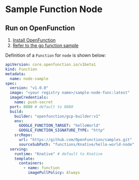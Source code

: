 # Sample Function Node

## Run on OpenFunction

1. [Install OpenFunction](https://github.com/OpenFunction/OpenFunction#install-openfunction)
2. [Refer to the go function sample](../hello-world-go/README.md)

Definition of a ```Function``` for ```node``` is shown below:

```yaml
apiVersion: core.openfunction.io/v1beta1
kind: Function
metadata:
  name: node-sample
spec:
  version: "v1.0.0"
  image: "<your registry name>/sample-node-func:latest"
  imageCredentials:
    name: push-secret
  port: 8080 # default to 8080
  build:
    builder: "openfunction/gcp-builder:v1"
    env:
      GOOGLE_FUNCTION_TARGET: "helloWorld"
      GOOGLE_FUNCTION_SIGNATURE_TYPE: "http"
    srcRepo:
      url: "https://github.com/OpenFunction/samples.git"
      sourceSubPath: "functions/Knative/hello-world-node"
  serving:
    runtime: "Knative" # default to Knative
    template:
      containers:
        - name: function
          imagePullPolicy: Always
```